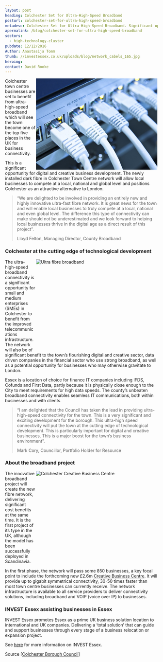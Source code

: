 ```yaml
---
layout: post
heading: Colchester Set for Ultra-High-Speed Broadband
posturl: colchester-set-for-ultra-high-speed-broadband
metadesc: Colchester Set for Ultra-High-Speed Broadband. Significant opportunity for digital and creative business development.
apermalink: /blog/colchester-set-for-ultra-high-speed-broadband
sectors:
  - high-technology-cluster 
pubdate: 12/12/2016
Author: Anastasija Tomm
thumb: //investessex.co.uk/uploads/blog/network_cabels_165.jpg
heroimg: 
contact: David Rooke
---
```

<p><img alt='Broadband cables' src='../uploads/blog/network_cabels_700.jpg' style='width: 400px; height: 300px; margin-left: 2px; margin-right: 2px; float: right;'/>Colchester town centre businesses are set to benefit from ultra-high-speed broadband which will see the town become one of the top five places in the UK for business connectivity.</p><p>This is a significant opportunity for digital and creative business development. The newly installed dark fibre in Colchester Town Centre network will allow local businesses to compete at a local, national and global level and positions Colchester as an attractive alternative to London.</p><blockquote><p>“We are delighted to be involved in providing an entirely new and highly innovative ultra-fast fibre network. It is great news for the town and will enable local businesses to truly compete at a local, national and even global level. The difference this type of connectivity can make should not be underestimated and we look forward to helping local businesses thrive in the digital age as a direct result of this project”.</p><p>Lloyd Felton, Managing Director, County Broadband</p></blockquote><h3>Colchester at the cutting edge of technological development</h3><p><img alt='Ultra fibre broadband' src='http://www.investessex.co.uk/uploads/about/UFBB_400.jpg' style='width: 400px; height: 300px; margin-left: 2px; margin-right: 2px; float: right;'/>The ultra-high-speed broadband connectivity is a significant opportunity for small and medium enterprises (SMEs) in Colchester to benefit from the improved telecommunications infrastructure. The network will also be of significant benefit to the town’s flourishing digital and creative sector, data driven companies in the financial sector who use strong broadband, as well as a potential opportunity for businesses who may otherwise gravitate to London.</p><p>Essex is a location of choice for finance IT companies including IFDS, Cofunds and First Data, partly because it is physically close enough to the City to meet requirements for high data speeds. The county’s unbeaten broadband connectivity enables seamless IT communications, both within businesses and with clients.</p><blockquote><p>“I am delighted that the Council has taken the lead in providing ultra-high-speed connectivity for the town. This is a very significant and exciting development for the borough. This ultra-high speed connectivity will put the town at the cutting edge of technological development. This is particularly important for digital and creative businesses. This is a major boost for the town’s business environment”.</p><p>Mark Cory, Councillor, Portfolio Holder for Resource</p></blockquote><h3>About the broadband project</h3><p><img alt='Colchester Creative Business Centre' src='http://www.investessex.co.uk/uploads/about/Tps_400.jpg' style='width: 400px; height: 299px; margin-left: 2px; margin-right: 2px; float: right;'/>The innovative broadband project will create the new fibre network, delivering significant cost benefits at the same time. It is the first project of its type in the UK, although the model has been successfully deployed in Scandinavia.  </p><p>In the first phase, the network will pass some 850 businesses, a key focal point to include the forthcoming new £2.6m <a href='new-business-space-with-unrivalled-ultrafast-broadband-connectivity#.WEqZktKLSM8' target='_blank'>Creative Business Centre</a>. It will provide up to gigabit symmetrical connectivity, 30-50 times faster than most town centre businesses can currently receive. The network infrastructure is available to all service providers to deliver connectivity solutions, including broadband and VOIP (voice over IP) to businesses.</p><h3>INVEST Essex assisting businesses in Essex</h3><p>INVEST Essex promotes Essex as a prime UK business solution location to international and UK companies. Delivering a ‘total solution’ that can guide and support businesses through every stage of a business relocation or expansion project.</p><p>See <a href='../index.html' target='_blank'>here</a> for more information on INVEST Essex.</p><p>Source [<a href='http://www.colchester.gov.uk/article/19512/Colchester-Set-for-Ultra-High-Speed-Broadband' target='_blank'>Colchester Borough Council</a>]</p>